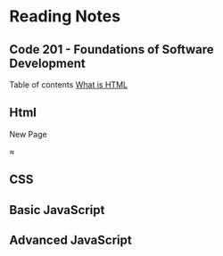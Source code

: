 # Reading Notes
## Code 201 - Foundations of Software Development
Table of contents
<a href="https://www.example.com"> What is HTML </a>
## Html
<div>
<p> New Page <p/>
≈
</div> 

## CSS
## Basic JavaScript
## Advanced JavaScript
